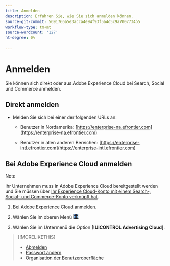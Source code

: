 ```yaml
---
title: Anmelden
description: Erfahren Sie, wie Sie sich anmelden können.
source-git-commit: 5691766a5e3acca4e94f93f5a4d5c9a7007734b5
workflow-type: tm+mt
source-wordcount: '127'
ht-degree: 0%

---
```


# Anmelden

Sie können sich direkt oder aus Adobe Experience Cloud bei Search, Social und Commerce anmelden.

## Direkt anmelden

* Melden Sie sich bei einer der folgenden URLs an:

   * Benutzer in Nordamerika: [https://enterprise-na.efrontier.com](https://enterprise-na.efrontier.com)

   * Benutzer in allen anderen Bereichen: [https://enterprise-intl.efrontier.com](https://enterprise-intl.efrontier.com)

## Bei Adobe Experience Cloud anmelden

>[!NOTE]
>
>Ihr Unternehmen muss in Adobe Experience Cloud bereitgestellt werden und Sie müssen über [Ihr Experience Cloud-Konto mit einem Search-, Social- und Commerce-Konto verknüpft hat](https://experiencecloud.adobe.com/resources/help/en_US/mcloud/organizations.html).

1. [Bei Adobe Experience Cloud anmelden](https://experienceleague.adobe.com/docs/core-services/interface/experience-cloud.html#signin).

1. Wählen Sie im oberen Menü ![Lösungsauswahl](/help/search-social-commerce/assets/menu-icon.png "Lösungsauswahl").

1. Wählen Sie im Untermenü die Option **[!UICONTROL Advertising Cloud]**.

>[!MORELIKETHIS]
>
>* [Abmelden](log-out.md)
>* [Passwort ändern](/help/search-social-commerce/tools/password-change.md)
>* [Organisation der Benutzeroberfläche](user-interface.md)

